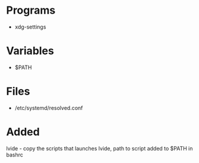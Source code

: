 # Programs
- xdg-settings

# Variables
- $PATH

# Files
- /etc/systemd/resolved.conf

# Added
lvide - copy the scripts that launches lvide, path to script added to $PATH in bashrc
